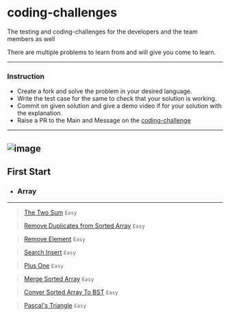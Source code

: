 # coding-challenges
The testing and coding-challenges for the developers and the team members as well


There are multiple problems to learn from and will give you come to learn.

---
### Instruction
- Create a fork and solve the problem in your desired language.
- Write the test case for the same to check that your solution is working.
- Commit on given solution and give a demo video if for your solution with the explanation.
- Raise a PR to the Main and Message on the [coding-challenge](https://discord.com/channels/958310102400643102/1048154769753124904)

---
![image](https://user-images.githubusercontent.com/34570078/222136389-3c2610bd-d116-43f5-939d-1a09b8a8bf57.png)
---

## First Start

 * ### Array
  ---


  >  [The Two Sum](./array/twoSum/README.md) `Easy`

  >  [Remove Duplicates from Sorted Array](./array/removeDuplicates/READEME.md) `Easy`

  > [Remove Element](./array/removeElement/README.md) `Easy`

  > [Search Insert](./array/searchInsert/README.md) `Easy`

  > [Plus One](./array/plusOne/README.MD) `Easy`

  > [Merge Sorted Array](./array/mergeSortedArray/README.md) `Easy`

  > [Conver Sorted Array To BST](./array/convertSortedArray/README.md) `Easy`

  > [Pascal's Triangle](./array/pascalTriangleI/README.md) `Easy`


